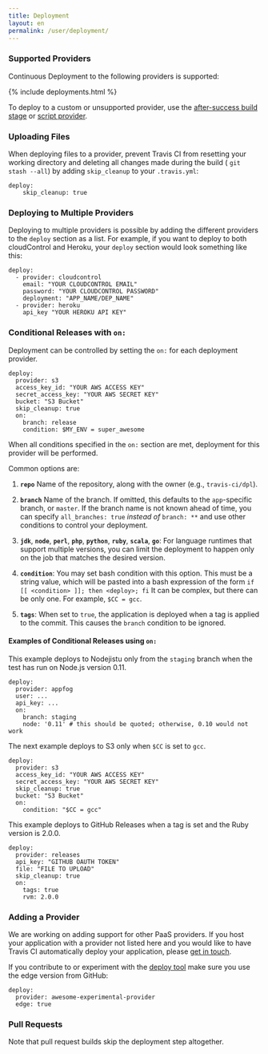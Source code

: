 ```yaml
---
title: Deployment
layout: en
permalink: /user/deployment/
---
```


### Supported Providers

Continuous Deployment to the following providers is supported:

{% include deployments.html %}

To deploy to a custom or unsupported provider, use the [after-success build
stage](/user/deployment/custom/) or [script provider](/user/deployment/script).

### Uploading Files

When deploying files to a provider, prevent Travis CI from resetting your
working directory and deleting all changes made during the build ( `git stash
--all`) by adding `skip_cleanup` to your `.travis.yml`:

	deploy:
		skip_cleanup: true


### Deploying to Multiple Providers

Deploying to multiple providers is possible by adding the different providers
to the `deploy` section as a list. For example, if you want to deploy to both
cloudControl and Heroku, your `deploy` section would look something like this:

    deploy:
      - provider: cloudcontrol
        email: "YOUR CLOUDCONTROL EMAIL"
        password: "YOUR CLOUDCONTROL PASSWORD"
        deployment: "APP_NAME/DEP_NAME"
      - provider: heroku
        api_key "YOUR HEROKU API KEY"

### Conditional Releases with `on:`

Deployment can be controlled by setting the `on:` for each deployment provider.

    deploy:
      provider: s3
      access_key_id: "YOUR AWS ACCESS KEY"
      secret_access_key: "YOUR AWS SECRET KEY"
      bucket: "S3 Bucket"
      skip_cleanup: true
      on:
        branch: release
        condition: $MY_ENV = super_awesome

When all conditions specified in the `on:` section are met, deployment for this
provider will be performed.

Common options are:

1. **`repo`** Name of the repository, along with the owner (e.g., `travis-ci/dpl`).

1. **`branch`** Name of the branch. If omitted, this defaults to the `app`-specific branch, or `master`. If the branch name is not known ahead of time, you can specify
  `all_branches: true` _instead of_ `branch: **` and use other conditions to control your deployment.

1. **`jdk`**, **`node`**, **`perl`**, **`php`**, **`python`**, **`ruby`**, **`scala`**, **`go`**: For language runtimes that support multiple versions,
  you can limit the deployment to happen only on the job that matches the desired version.

1. **`condition`**: You may set bash condition with this option.
This must be a string value, which will be pasted into a bash expression of the form
`if [[ <condition> ]]; then <deploy>; fi`
It can be complex, but there can be only one. For example, `$CC = gcc`.

1. **`tags`**: When set to `true`, the application is deployed when a tag is applied to the commit. This causes the `branch` condition to be ignored.

#### Examples of Conditional Releases using `on:`

This example deploys to Nodejistu only from the `staging` branch when the test has run on Node.js version 0.11.

    deploy:
      provider: appfog
      user: ...
      api_key: ...
      on:
        branch: staging
        node: '0.11' # this should be quoted; otherwise, 0.10 would not work

The next example deploys to S3 only when `$CC` is set to `gcc`.

    deploy:
      provider: s3
      access_key_id: "YOUR AWS ACCESS KEY"
      secret_access_key: "YOUR AWS SECRET KEY"
      skip_cleanup: true
      bucket: "S3 Bucket"
      on:
        condition: "$CC = gcc"

This example deploys to GitHub Releases when a tag is set and the Ruby version is 2.0.0.

    deploy:
      provider: releases
      api_key: "GITHUB OAUTH TOKEN"
      file: "FILE TO UPLOAD"
      skip_cleanup: true
      on:
        tags: true
        rvm: 2.0.0

### Adding a Provider

We are working on adding support for other PaaS providers. If you host your application with a provider not listed here and you would like to have Travis CI automatically deploy your application, please [get in touch](mailto:support@travis-ci.com).

If you contribute to or experiment with the [deploy tool](https://github.com/travis-ci/dpl) make sure you use the edge version from GitHub:

    deploy:
      provider: awesome-experimental-provider
      edge: true

### Pull Requests

Note that pull request builds skip the deployment step altogether.
